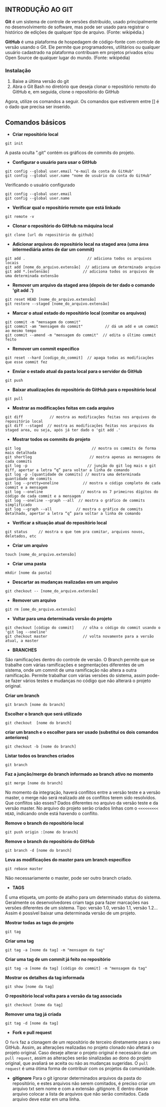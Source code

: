## INTRODUÇÃO AO GIT

**Git** é um sistema de controle de versões distribuído, usado principalmente no desenvolvimento de software, mas pode ser usado para registrar o histórico de edições de qualquer tipo de arquivo. (Fonte: wikipédia.)

**GitHub** é uma plataforma de hospedagem de código-fonte com controle de versão usando o Git. Ele permite que programadores, utilitários ou qualquer usuário cadastrado na plataforma contribuam em projetos privados e/ou Open Source de qualquer lugar do mundo. (Fonte: wikipédia)

### **Instalação**
1. Baixe a última versão do git
2. Abra o Git Bash no diretório que deseja clonar o repositório remoto do GitHub e, em seguida, clone o repositório do GitHub

Agora, utilize os comandos a seguir. Os comandos que estiverem entre [] é o dado que precisa ser inserido.


## Comandos básicos

- **Criar repositório local**
```
git init
```
A pasta oculta ".git" contém os gráficos de commits do projeto.


- **Configurar o usuário para usar o GitHub**
```
git config --global user.email "e-mail da conta do GitHub"
git config --global user.name "nome de usuário da conta do GitHub"
```

Verificando o usuário configurado
```
git config --global user.email 
git config --global user.name
```

- **Verificar qual o repositório remote que está linkado**
```
git remote -v
```

- **Clonar o repositório do GitHub na máquina local**
```
git clone [url do repositório do github]
```

- **Adicionar arquivos do repositório local na staged area (uma área intermediária antes de dar um commit)**
```
git add .                            // adiciona todos os arquivos locais
git add [nome_do_arquivo.extensão]  // adiciona um determinado arquivo
git add *.[extensão]               // adiciona todos os arquivos de uma determinada extensão 
```

- **Remover um arquivo da staged area (depois de ter dado o comando 'git add .')**
```
git reset HEAD [nome_do_arquivo.extensão]
git restore --staged [nome_do_arquivo.extensão]
```

- **Marcar o atual estado do repositório local (comitar os arquivos)**
```
git commit -m "mensagem do commit"    
git commit -am "mensagem do commit"          // dá um add e um commit ao mesmo tempo
git commit --amend -m "mensagem do commit"  // edita o último commit feito
```

- **Remover um commit especifico**
```
git reset --hard [codigo_do_commit]  // apaga todas as modificações que esse commit fez
```

- **Enviar o estado atual da pasta local para o servidor do GitHub**
```
git push
```

- **Baixar atualizações do repositório do GitHub para o repositório local**
```
git pull
```

- **Mostrar as modificações feitas em cada arquivo**
```
git diff            // mostra as modificações feitas nos arquivos do repositório local
git diff --staged  // mostra as modificações feitas nos arquivos da staged area, ou seja, após já ter dado o 'git add .'
```

- **Mostrar todos os commits do projeto**
```
git log                                // mostra os commits de forma mais detalhada
git shortlog                          // mostra apenas as mensagens de cada commits
git log -p                           // junção do git log mais o git diff, apertar a letra “q” para voltar a linha de comando
git log -p -[quantidade de commits] // mostra uma determinada quantidade de commits
git log --pretty=oneline           // mostra o código completo de cada commit e a mensagem
git log --oneline                 // mostra os 7 primeiros dígitos do código de cada commit e a mensagem
git log --oneline --graph --all  // mostra o gráfico de commits simplificado
git log --graph --all           // mostra o gráfico de commits detalhado, apertar a letra “q” para voltar a linha de comando
```

- **Verificar a situação atual do repositório local**
```
git status     // mostra o que tem pra comitar, arquivos novos, deletados, etc
```

- **Criar um arquivo**
```
touch [nome_do_arquivo.extensão]
```

- **Criar uma  pasta**
```
mkdir [nome da pasta]
```

- **Descartar as mudanças realizadas em um arquivo**
```
git checkout -- [nome_do_arquivo.extensão]
```

- **Remover um arquivo**
```
git rm [ome_do_arquivo.extensão]
```

- **Voltar para uma determinada versão do projeto**
```
git checkout [código do commit]    // olha o código do commit usando o 'git log --oneline'
git checkout master                // volta novamente para a versão atual, a master
```

- **BRANCHES**

São ramificações dentro do controle de versão. O Branch permite que se trabalhe com várias ramificações e segmentações diferentes de um sistema, onde um commit de uma ramificação não altera a outra ramificação. Permite trabalhar com várias versões do sistema, assim pode-se fazer vários testes e mudanças no código que não alterará o projeto original.
  
**Criar um branch**
````
git branch [nome do branch]
````

**Escolher o branch que será utilizado**
````
git checkout  [nome do branch]
````

**criar um branch e o escolher para ser usado (substitui os dois comandos anteriores)**
````
git checkout -b [nome do branch]
````

**Listar todos os branches criados**
````
git branch
````

**Faz a junção/merge do branch informado ao branch ativo no momento**
````
git merge [nome do branch]
````
No momento da integração, haverá conflitos entre a versão teste e a versão master, o merge não será realizado até os conflitos terem sido resolvidos. Que conflitos são esses? Dados diferentes no arquivo da versão teste e da versão master. No arquivo do projeto serão criados linhas com o `<<<<<<<<< HEAD`, indicando onde está havendo o conflito. 

**Remove o branch do repositório local**
````
git push origin :[nome do branch]
````

**Remove o branch do repositório do GitHub**
````
git branch -d [nome do branch]
````

**Leva as modificações do master para um branch específico**
````
git rebase master 
````
Não necessariamente o master, pode ser outro branch criado.

- **TAGS**

É uma etiqueta, um ponto de atalho para um determinado status do sistema. Geralmente os desenvolvedores criam tags para fazer marcações nas versões diferentes de um sistema. Tipo: versão 1.0, versão 1.1, versão 1.2... Assim é possível baixar uma determinada versão de um projeto.

**Mostrar todas as tags do projeto**
```
git tag 
```

**Criar uma tag**
```
git tag -a [nome da tag] -m "mensagem da tag" 
```

**Criar uma tag de um commit já feito no repositório**
```
git tag -a [nome da tag] [código do commit] -m "mensagem da tag" 
```

**Mostrar os detalhes da tag informada**
```
git show [nome da tag]
```

**O repositório local volta para a versão da tag associada**
```
git checkout [nome da tag] 
```

**Remover uma tag já criada**
```
git tag -d [nome da tag] 
```

- **Fork e pull request**

O `fork` faz a clonagem de um repositório de terceiro diretamente para o seu GitHub. Assim, as alterações realizadas no projeto clonado não afetará o projeto original. Caso deseje alterar o projeto original é necessário dar um `pull request`, assim as alterações serão sinalizadas ao dono do projeto original, que avaliará se aceita ou não as mudanças sugeridas. O `pull request` é uma ótima forma de contribuir com os projetos da comunidade.

- **gitignore**
Para o git ignorar determinados arquivos da pasta do repositório, e estes arquivos não serem comitados, é preciso criar um arquivo txt sem nome e com a extensão .gitignore. E dentro desse arquivo colocar a lista de arquivos que não serão comitados.  Cada arquivo deve estar em uma linha.
